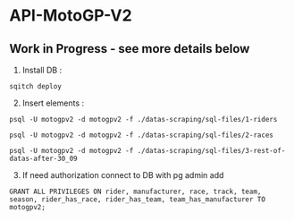 # API-MotoGP-V2

## Work in Progress - see more details below


1. Install DB :
```
sqitch deploy
```

2. Insert elements :
```
psql -U motogpv2 -d motogpv2 -f ./datas-scraping/sql-files/1-riders
```
```
psql -U motogpv2 -d motogpv2 -f ./datas-scraping/sql-files/2-races
```
```
psql -U motogpv2 -d motogpv2 -f ./datas-scraping/sql-files/3-rest-of-datas-after-30_09
```

3. If need authorization connect to DB with pg admin add
```
GRANT ALL PRIVILEGES ON rider, manufacturer, race, track, team, season, rider_has_race, rider_has_team, team_has_manufacturer TO motogpv2;
```


